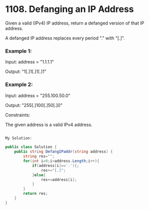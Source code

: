 # 1108. Defanging an IP Address
Given a valid (IPv4) IP address, return a defanged version of that IP address.

A defanged IP address replaces every period "." with "[.]".

 

### Example 1:

Input: address = "1.1.1.1"

Output: "1[.]1[.]1[.]1"
### Example 2:

Input: address = "255.100.50.0"

Output: "255[.]100[.]50[.]0"
 

Constraints:

The given address is a valid IPv4 address.

```csharp

My Solution:

public class Solution {
    public string DefangIPaddr(string address) {
        string res="";
        for(int i=0;i<address.Length;i++){
            if(address[i]=='.'){;
                res+="[.]";
            }else{
                res+=address[i];
            }
        }
        return res;
    }
}

```
